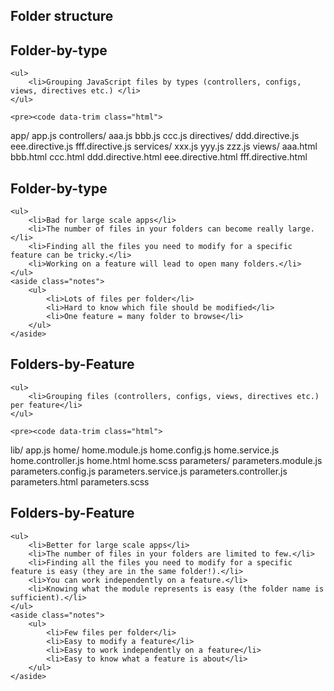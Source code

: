 <section>
    <h1>Folder structure</h1>
</section>


<section>
    <h2>Folder-by-type</h2>
    
    <ul>
        <li>Grouping JavaScript files by types (controllers, configs, views, directives etc.) </li>
    </ul>
    
    <pre><code data-trim class="html">
app/
    app.js
    controllers/
        aaa.js
        bbb.js
        ccc.js
    directives/
        ddd.directive.js
        eee.directive.js
        fff.directive.js
    services/
        xxx.js
        yyy.js
        zzz.js
    views/
        aaa.html
        bbb.html
        ccc.html
        ddd.directive.html
        eee.directive.html
        fff.directive.html
    </code></pre>
    
</section>


<section>
    <h2>Folder-by-type</h2>
    
    <ul>
        <li>Bad for large scale apps</li>
        <li>The number of files in your folders can become really large.</li>
        <li>Finding all the files you need to modify for a specific feature can be tricky.</li>
        <li>Working on a feature will lead to open many folders.</li>
    </ul>
    <aside class="notes">
        <ul>
            <li>Lots of files per folder</li>
            <li>Hard to know which file should be modified</li>
            <li>One feature = many folder to browse</li>
        </ul>
    </aside>
    
</section>



<section>
    <h2>Folders-by-Feature</h2>
    
    <ul>
        <li>Grouping files (controllers, configs, views, directives etc.) per feature</li>
    </ul>
    
    <pre><code data-trim class="html">
lib/
    app.js
    home/
        home.module.js
        home.config.js
        home.service.js
        home.controller.js
        home.html
        home.scss
    parameters/
        parameters.module.js
        parameters.config.js
        parameters.service.js
        parameters.controller.js
        parameters.html
        parameters.scss
    </code></pre>
    
</section>


<section>
    <h2>Folders-by-Feature</h2>
    
    <ul>
        <li>Better for large scale apps</li>
        <li>The number of files in your folders are limited to few.</li>
        <li>Finding all the files you need to modify for a specific feature is easy (they are in the same folder!).</li>
        <li>You can work independently on a feature.</li>
        <li>Knowing what the module represents is easy (the folder name is sufficient).</li>
    </ul>
    <aside class="notes">
        <ul>
            <li>Few files per folder</li>
            <li>Easy to modify a feature</li>
            <li>Easy to work independently on a feature</li>
            <li>Easy to know what a feature is about</li>
        </ul>
    </aside>
</section>